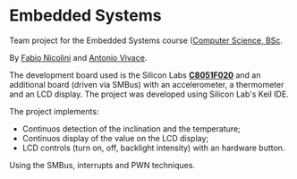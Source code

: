 # Embedded Systems

Team project for the Embedded Systems course ([Computer Science, BSc](https://github.com/avivace/compsci).

By [Fabio Nicolini](https://github.com/fnicolini) and [Antonio Vivace](https://github.com/avivace).

The development board used is the Silicon Labs [**C8051F020**](https://www.silabs.com/documents/public/data-sheets/C8051F02x.pdf) and an additional board (driven via SMBus) with an accelerometer, a thermometer and an LCD display. The project was developed using Silicon Lab's Keil IDE.

The project implements:

- Continuos detection of the inclination and the temperature;
- Continuos display of the value on the LCD display;
- LCD controls (turn on, off, backlight intensity) with an hardware button.

Using the SMBus, interrupts and PWN techniques.
